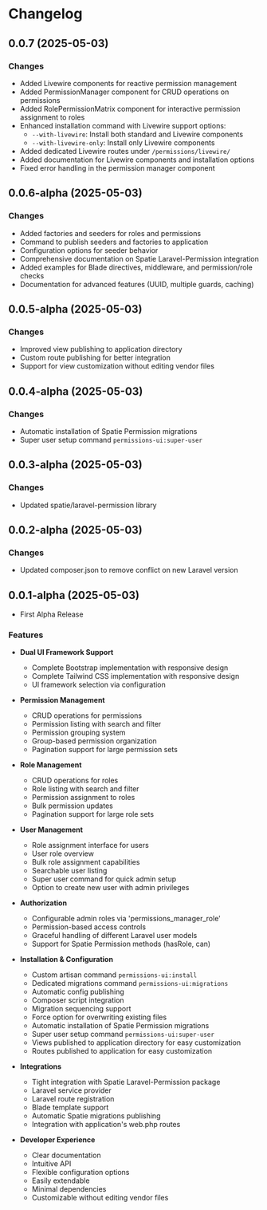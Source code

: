 # Changelog

## 0.0.7 (2025-05-03)

### Changes

- Added Livewire components for reactive permission management
- Added PermissionManager component for CRUD operations on permissions
- Added RolePermissionMatrix component for interactive permission assignment to roles
- Enhanced installation command with Livewire support options:
  - `--with-livewire`: Install both standard and Livewire components
  - `--with-livewire-only`: Install only Livewire components
- Added dedicated Livewire routes under `/permissions/livewire/`
- Added documentation for Livewire components and installation options
- Fixed error handling in the permission manager component

## 0.0.6-alpha (2025-05-03)

### Changes

- Added factories and seeders for roles and permissions
- Command to publish seeders and factories to application
- Configuration options for seeder behavior
- Comprehensive documentation on Spatie Laravel-Permission integration
- Added examples for Blade directives, middleware, and permission/role checks
- Documentation for advanced features (UUID, multiple guards, caching)

## 0.0.5-alpha (2025-05-03)

### Changes

- Improved view publishing to application directory
- Custom route publishing for better integration
- Support for view customization without editing vendor files

## 0.0.4-alpha (2025-05-03)

### Changes

- Automatic installation of Spatie Permission migrations
- Super user setup command `permissions-ui:super-user`

## 0.0.3-alpha (2025-05-03)

### Changes

- Updated spatie/laravel-permission library

## 0.0.2-alpha (2025-05-03)

### Changes

- Updated composer.json to remove conflict on new Laravel version

## 0.0.1-alpha (2025-05-03)

- First Alpha Release

### Features

- **Dual UI Framework Support**

  - Complete Bootstrap implementation with responsive design
  - Complete Tailwind CSS implementation with responsive design
  - UI framework selection via configuration

- **Permission Management**

  - CRUD operations for permissions
  - Permission listing with search and filter
  - Permission grouping system
  - Group-based permission organization
  - Pagination support for large permission sets

- **Role Management**

  - CRUD operations for roles
  - Role listing with search and filter
  - Permission assignment to roles
  - Bulk permission updates
  - Pagination support for large role sets

- **User Management**

  - Role assignment interface for users
  - User role overview
  - Bulk role assignment capabilities
  - Searchable user listing
  - Super user command for quick admin setup
  - Option to create new user with admin privileges

- **Authorization**

  - Configurable admin roles via 'permissions_manager_role'
  - Permission-based access controls
  - Graceful handling of different Laravel user models
  - Support for Spatie Permission methods (hasRole, can)

- **Installation & Configuration**

  - Custom artisan command `permissions-ui:install`
  - Dedicated migrations command `permissions-ui:migrations`
  - Automatic config publishing
  - Composer script integration
  - Migration sequencing support
  - Force option for overwriting existing files
  - Automatic installation of Spatie Permission migrations
  - Super user setup command `permissions-ui:super-user`
  - Views published to application directory for easy customization
  - Routes published to application for easy customization

- **Integrations**

  - Tight integration with Spatie Laravel-Permission package
  - Laravel service provider
  - Laravel route registration
  - Blade template support
  - Automatic Spatie migrations publishing
  - Integration with application's web.php routes

- **Developer Experience**
  - Clear documentation
  - Intuitive API
  - Flexible configuration options
  - Easily extendable
  - Minimal dependencies
  - Customizable without editing vendor files
